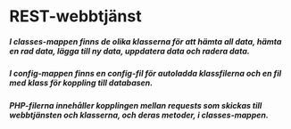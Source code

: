 # REST-webbtjänst 

##### I classes-mappen finns de olika klasserna för att hämta all data, hämta en rad data, lägga till ny data, uppdatera data och radera data.
##### I config-mappen finns en config-fil för autoladda klassfilerna och en fil med klass för koppling till databasen.
##### PHP-filerna innehåller kopplingen mellan requests som skickas till webbtjänsten och klasserna, och deras metoder, i classes-mappen.
